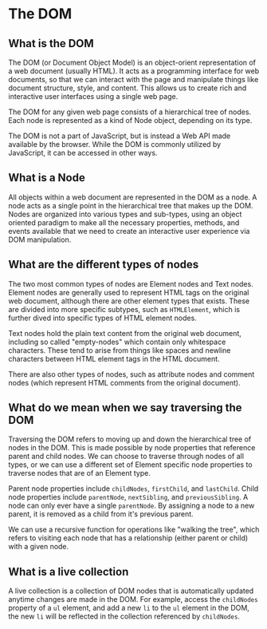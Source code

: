 # The DOM

## What is the DOM

The DOM (or Document Object Model) is an object-orient representation of a web document (usually HTML). It acts as a programming interface for web documents, so that we can interact with the page and manipulate things like document structure, style, and content. This allows us to create rich and interactive user interfaces using a single web page.

The DOM for any given web page consists of a hierarchical tree of nodes. Each node is represented as a kind of Node object, depending on its type.

The DOM is not a part of JavaScript, but is instead a Web API made available by the browser. While the DOM is commonly utilized by JavaScript, it can be accessed in other ways.

## What is a Node

All objects within a web document are represented in the DOM as a node. A node acts as a single point in the hierarchical tree that makes up the DOM. Nodes are organized into various types and sub-types, using an object oriented paradigm to make all the necessary properties, methods, and events available that we need to create an interactive user experience via DOM manipulation.

## What are the different types of nodes

The two most common types of nodes are Element nodes and Text nodes. Element nodes are generally used to represent HTML tags on the original web document, although there are other element types that exists. These are divided into more specific subtypes, such as `HTMLElement`, which is further dived into specific types of HTML element nodes.

Text nodes hold the plain text content from the original web document, including so called "empty-nodes" which contain only whitespace characters. These tend to arise from things like spaces and newline characters between HTML element tags in the HTML document.

There are also other types of nodes, such as attribute nodes and comment nodes (which represent HTML comments from the original document).

## What do we mean when we say traversing the DOM

Traversing the DOM refers to moving up and down the hierarchical tree of nodes in the DOM. This is made possible by node properties that reference parent and child nodes. We can choose to traverse through nodes of all types, or we can use a different set of Element specific node properties to traverse nodes that are of an Element type. 

Parent node properties include `childNodes`, `firstChild`, and `lastChild`. Child node properties include `parentNode`, `nextSibling`, and `previousSibling`. A node can only ever have a single `parentNode`. By assigning a node to a new parent, it is removed as a child from it's previous parent.

We can use a recursive function for operations like "walking the tree", which refers to visiting each node that has a relationship (either parent or child) with a given node.

## What is a live collection

A live collection is a collection of DOM nodes that is automatically updated anytime changes are made in the DOM. For example, access the `childNodes` property of a `ul` element, and add a new `li` to the `ul` element in the DOM, the new `li` will be reflected in the collection referenced by `childNodes`.
